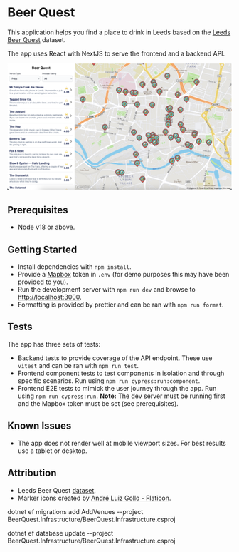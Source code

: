 # Beer Quest

This application helps you find a place to drink in Leeds based on the [Leeds Beer Quest](https://datamillnorth.org/dataset/e1dzd/leeds-beer-quest) dataset.

The app uses React with NextJS to serve the frontend and a backend API.

![App Screenshot](docs/app-screenshot.png)

## Prerequisites
- Node v18 or above.

## Getting Started
- Install dependencies with `npm install`.
- Provide a [Mapbox](https://www.mapbox.com/) token in `.env` (for demo purposes this may have been provided to you).
- Run the development server with `npm run dev` and browse to [http://localhost:3000](http://localhost:3000/).
- Formatting is provided by prettier and can be ran with `npm run format`.

## Tests
The app has three sets of tests:

- Backend tests to provide coverage of the API endpoint. These use `vitest` and can be ran with `npm run test`.
- Frontend component tests to test components in isolation and through specific scenarios. Run using `npm run cypress:run:component`.
- Frontend E2E tests to mimick the user journey through the app. Run using `npm run cypress:run`. **Note:** The dev server must be running first and the Mapbox token must be set (see prerequisites).

## Known Issues
- The app does not render well at mobile viewport sizes. For best results use a tablet or desktop.

## Attribution

- Leeds Beer Quest [dataset](https://drive.google.com/file/d/1o5JTtFUHcBAjH47z4i_eZrFdyXvSzY_S/view).
- Marker icons created by [André Luiz Gollo - Flaticon](https://www.flaticon.com/free-icons/marker).




dotnet ef migrations add AddVenues --project BeerQuest.Infrastructure/BeerQuest.Infrastructure.csproj

dotnet ef database update --project BeerQuest.Infrastructure/BeerQuest.Infrastructure.csproj